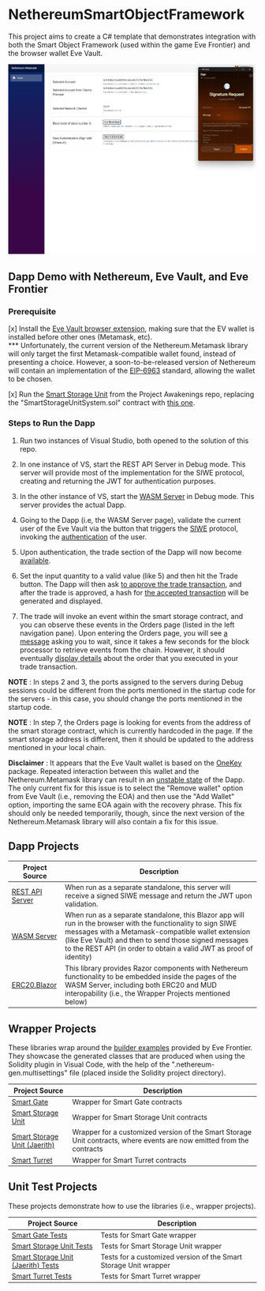 # NethereumSmartObjectFramework
This project aims to create a C# template that demonstrates integration with both the Smart Object Framework (used within the game Eve Frontier) and the browser wallet Eve Vault.

![Authenicating](https://github.com/jaerith/NethereumSmartObjectFramework/blob/main/Screenshots/Eve_Frontier_Ethereum_Dapp_Prototype_Authenticating.png)

## Dapp Demo with Nethereum, Eve Vault, and Eve Frontier

### Prerequisite 

[x] Install the [Eve Vault browser extension](https://docs.evefrontier.com/EveVault), making sure that the EV wallet is installed before other ones (Metamask, etc).  
*** Unfortunately, the current version of the Nethereum.Metamask library will only target the first Metamask-compatible wallet found, instead of presenting a choice.  However, a soon-to-be-released version of Nethereum will contain an implementation of the [EIP-6963](https://eips.ethereum.org/EIPS/eip-6963) standard, allowing the wallet to be chosen.

[x] Run the [Smart Storage Unit](https://github.com/projectawakening/builder-examples/tree/develop/smart-storage-unit) from the Project Awakenings repo, replacing the "SmartStorageUnitSystem.sol" contract with [this one](https://github.com/jaerith/NethereumSmartObjectFramework/blob/main/NethereumSmartObjectFramework/SmartStorageUnitJaerith/Misc/SmartStorageUnitSystem.jaerith.sol).

### Steps to Run the Dapp

1. Run two instances of Visual Studio, both opened to the solution of this repo.

2. In one instance of VS, start the REST API Server in Debug mode.  This server will provide most of the implementation for the SIWE protocol, creating and returning the JWT for authentication purposes.

3. In the other instance of VS, start the [WASM Server](Screenshots/Eve_Frontier_Ethereum_Dapp_Prototype_Launch.png) in Debug mode.  This server provides the actual Dapp.

4. Going to the Dapp (i.e, the WASM Server page), validate the current user of the Eve Vault via the button that triggers the [SIWE](https://docs.login.xyz/general-information/siwe-overview) protocol, invoking the [authentication](Screenshots/Eve_Frontier_Ethereum_Dapp_Prototype_Authenticating.png) of the user.
   
5. Upon authentication, the trade section of the Dapp will now become [available](https://github.com/jaerith/NethereumSmartObjectFramework/blob/main/Screenshots/Eve_Frontier_Ethereum_Dapp_Prototype_Authenticated.png).

6. Set the input quantity to a valid value (like 5) and then hit the Trade button.  The Dapp will then ask [to approve the trade transaction](https://github.com/jaerith/NethereumSmartObjectFramework/blob/main/Screenshots/Eve_Frontier_Ethereum_Dapp_Prototype_Approving_Trade.png), and after the trade is approved, a hash for [the accepted transaction](https://github.com/jaerith/NethereumSmartObjectFramework/blob/main/Screenshots/Eve_Frontier_Ethereum_Dapp_Prototype_Trade_Approved.png) will be generated and displayed.

7. The trade will invoke an event within the smart storage contract, and you can observe these events in the Orders page (listed in the left navigation pane).  Upon entering the Orders page, you will see [a message](https://github.com/jaerith/NethereumSmartObjectFramework/blob/main/Screenshots/Eve_Frontier_Ethereum_Dapp_Prototype_Awaiting_Report.png) asking you to wait, since it takes a few seconds for the block processor to retrieve events from the chain.  However, it should eventually [display details](https://github.com/jaerith/NethereumSmartObjectFramework/blob/main/Screenshots/Eve_Frontier_Ethereum_Dapp_Prototype_Received_Report.png) about the order that you executed in your trade transaction.

**NOTE** : In steps 2 and 3, the ports assigned to the servers during Debug sessions could be different from the ports mentioned in the startup code for the servers - in this case, you should change the ports mentioned in the startup code.  

**NOTE** : In step 7, the Orders page is looking for events from the address of the smart storage contract, which is currently hardcoded in the page.  If the smart storage address is different, then it should be updated to the address mentioned in your local chain.

**Disclaimer** : It appears that the Eve Vault wallet is based on the [OneKey](https://developer.onekey.so/) package.  Repeated interaction between this wallet and the Nethereum.Metamask library can result in an [unstable state]( https://github.com/jaerith/NethereumSmartObjectFramework/blob/main/Screenshots/Eve_Frontier_Ethereum_Dapp_Prototype_OneKey_Problem.png) of the Dapp.  The only current fix for this issue is to select the "Remove wallet" option from Eve Vault (i.e., removing the EOA) and then use the "Add Wallet" option, importing the same EOA again with the recovery phrase.  This fix should only be needed temporarily, though, since the next version of the Nethereum.Metamask library will also contain a fix for this issue.

## Dapp Projects

Project Source | Description
------------- | ------------
[REST API Server](https://github.com/jaerith/NethereumSmartObjectFramework/tree/main/NethereumSmartObjectFramework/ExampleProjectSiwe.RestApi) | When run as a separate standalone, this server will receive a signed SIWE message and return the JWT upon validation.
[WASM Server](https://github.com/jaerith/NethereumSmartObjectFramework/tree/main/NethereumSmartObjectFramework/ExampleProjectSiwe.Wasm) | When run as a separate standalone, this Blazor app will run in the browser with the functionality to sign SIWE messages with a Metamask-compatible wallet extension (like Eve Vault) and then to send those signed messages to the REST API (in order to obtain a valid JWT as proof of identity)
[ERC20.Blazor](https://github.com/jaerith/NethereumSmartObjectFramework/tree/main/NethereumSmartObjectFramework/Nethereum.Erc20.Blazor) | This library provides Razor components with Nethereum functionality to be embedded inside the pages of the WASM Server, including both ERC20 and MUD interopability (i.e., the Wrapper Projects mentioned below)

## Wrapper Projects

These libraries wrap around the [builder examples](https://github.com/projectawakening/builder-examples) provided by Eve Frontier.  They showcase the generated classes that are produced when using the Solidity plugin in Visual Code, with the help of the ".nethereum-gen.multisettings" file (placed inside the Solidity project directory).

Project Source | Description
------------- | ------------
[Smart Gate](https://github.com/jaerith/NethereumSmartObjectFramework/tree/main/NethereumSmartObjectFramework/SmartGate) | Wrapper for Smart Gate contracts
[Smart Storage Unit](https://github.com/jaerith/NethereumSmartObjectFramework/tree/main/NethereumSmartObjectFramework/SmartStorageUnit) | Wrapper for Smart Storage Unit contracts
[Smart Storage Unit (Jaerith)](https://github.com/jaerith/NethereumSmartObjectFramework/tree/main/NethereumSmartObjectFramework/SmartStorageUnitJaerith) | Wrapper for a customized version of the Smart Storage Unit contracts, where events are now emitted from the contracts
[Smart Turret](https://github.com/jaerith/NethereumSmartObjectFramework/tree/main/NethereumSmartObjectFramework/SmartTurret) | Wrapper for Smart Turret contracts

## Unit Test Projects

These projects demonstrate how to use the libraries (i.e., wrapper projects).

Project Source | Description
------------- | ------------
[Smart Gate Tests](https://github.com/jaerith/NethereumSmartObjectFramework/tree/main/NethereumSmartObjectFramework/SmartGate.UnitTests) | Tests for Smart Gate wrapper
[Smart Storage Unit Tests](https://github.com/jaerith/NethereumSmartObjectFramework/tree/main/NethereumSmartObjectFramework/SmartStorageUnit.UnitTests) | Tests for Smart Storage Unit wrapper
[Smart Storage Unit (Jaerith) Tests](https://github.com/jaerith/NethereumSmartObjectFramework/tree/main/NethereumSmartObjectFramework/SmartStorageUnitJaerith.UnitTests) | Tests for a customized version of the Smart Storage Unit wrapper
[Smart Turret Tests](https://github.com/jaerith/NethereumSmartObjectFramework/tree/main/NethereumSmartObjectFramework/SmartTurret.UnitTests) | Tests for Smart Turret wrapper
